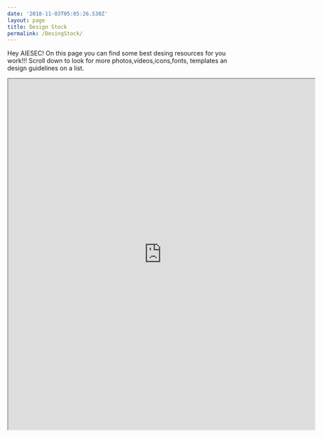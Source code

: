```yaml
---
date: '2018-11-03T05:05:26.530Z'
layout: page
title: Design Stock
permalink: /DesingStock/
---
```


Hey AIESEC!
On this page you can find some best desing resources for you work!!!
Scroll down to look for more photos,videos,icons,fonts, templates an design guidelines on a list.

<iframe src="https://docs.google.com/spreadsheets/d/e/2PACX-1vStp_zF9I2VkxV6UmnMLYMcq8fxk0vPvh06AIDGQpU9A267Zt_WC-Ee_FTpzJGjzwYcIKXacJLBmuZL/pubhtml?gid=1973860208&amp;single=true&amp;widget=true&amp;headers=false" width="700" height="800"></iframe>
